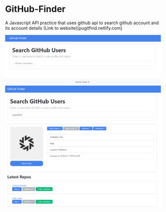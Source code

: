 # GitHub-Finder
A Javascript API practice that uses github api to search github account and its account details
(Link to website)[pugitfind.netlify.com]

![landing page](1.PNG)
![search result](2.PNG)
